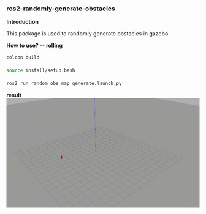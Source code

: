 ### ros2-randomly-generate-obstacles

**Introduction**

This package is used to randomly generate obstacles in gazebo.

**How to use? -- rolling**
```bash
colcon build

source install/setup.bash

ros2 run random_obs_map generate.launch.py
```

**result**
![result](./assets/randomly_generate_obstacles.gif)

